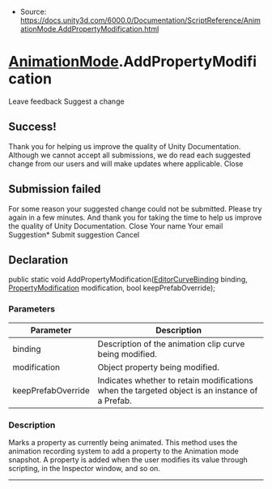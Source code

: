 * Source: https://docs.unity3d.com/6000.0/Documentation/ScriptReference/AnimationMode.AddPropertyModification.html

#  [AnimationMode](https://docs.unity3d.com/6000.0/Documentation/ScriptReference/AnimationMode.html).AddPropertyModification
Leave feedback
Suggest a change
## Success!
Thank you for helping us improve the quality of Unity Documentation. Although we cannot accept all submissions, we do read each suggested change from our users and will make updates where applicable.
Close
## Submission failed
For some reason your suggested change could not be submitted. Please <a>try again</a> in a few minutes. And thank you for taking the time to help us improve the quality of Unity Documentation.
Close
Your name Your email Suggestion* Submit suggestion
Cancel
## Declaration
public static void AddPropertyModification([EditorCurveBinding](https://docs.unity3d.com/6000.0/Documentation/ScriptReference/EditorCurveBinding.html) binding, [PropertyModification](https://docs.unity3d.com/6000.0/Documentation/ScriptReference/PropertyModification.html) modification, bool keepPrefabOverride); 
### Parameters
Parameter | Description  
---|---  
binding | Description of the animation clip curve being modified.  
modification | Object property being modified.  
keepPrefabOverride | Indicates whether to retain modifications when the targeted object is an instance of a Prefab.  
### Description
Marks a property as currently being animated.
This method uses the animation recording system to add a property to the Animation mode snapshot. A property is added when the user modifies its value through scripting, in the Inspector window, and so on.
* * *
